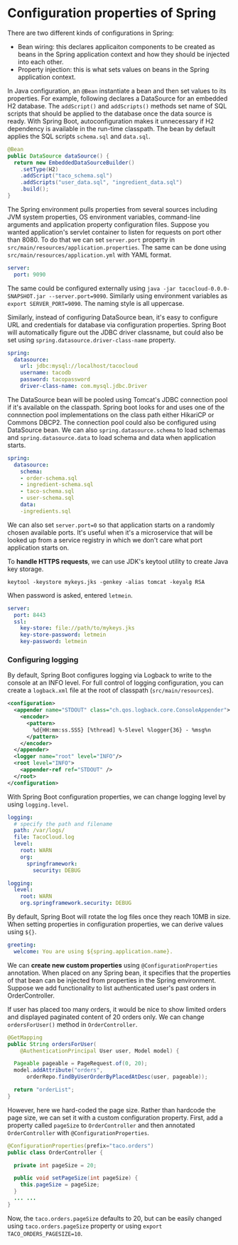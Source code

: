 # Configuration properties of Spring

There are two different kinds of configurations in Spring:
- Bean wiring: this declares applicaiton components to be created as beans in the Spring application context and how they should be injected into each other.
- Property injection: this is what sets values on beans in the Spring application context. 

In Java configuration, an `@Bean` instantiate a bean and then set values to its properties. For example, following declares a DataSource for an embedded H2 database. The `addScript()` and `addScripts()` methods set name of SQL scripts that should be applied to the database once the data source is ready. With Spring Boot, autoconfiguration makes it unnecessary if H2 dependency is available in the run-time classpath. The bean by default applies the SQL scripts `schema.sql` and `data.sql`.

```java
@Bean
public DataSource dataSource() {
  return new EmbeddedDataSourceBuilder()
    .setType(H2)
    .addScript("taco_schema.sql")
    .addScripts("user_data.sql", "ingredient_data.sql")
    .build();
}
```

The Spring environment pulls properties from several sources including JVM system properties, OS environment variables, command-line arguments and application property configuration files. Suppose you wanted application's servlet container to listen for requests on port other than 8080. To do that we can set `server.port` property in `src/main/resources/application.properties`. The same can be done using `src/main/resources/application.yml` with YAML format.

```yml
server:
  port: 9090
```

The same could be configured externally using `java -jar tacocloud-0.0.0-SNAPSHOT.jar --server.port=9090`.
Similarly using environment variables as `export SERVER_PORT=9090`. The naming style is all uppercase.

Similarly, instead of configuring DataSource bean, it's easy to configure URL and credentials for database via configuration properties. Spring Boot will automatically figure out the JDBC driver classname, but could also be set using `spring.datasource.driver-class-name` property.

```yaml
spring:
  datasource:
    url: jdbc:mysql://localhost/tacocloud
    username: tacodb
    password: tacopassword
    driver-class-name: com.mysql.jdbc.Driver
```

The DataSource bean will be pooled using Tomcat's JDBC connection pool if it's available on the classpath. Spring boot looks for and uses one of the connnection pool implementations on the class path either HikariCP or Commons DBCP2. The connection pool could also be configured using DataSource bean. We can also `spring.datasource.schema` to load schemas and `spring.datasource.data` to load schema and data when application starts.

```yaml
spring:
  datasource:
    schema:
    - order-schema.sql
    - ingredient-schema.sql
    - taco-schema.sql
    - user-schema.sql
    data:
    -ingredients.sql
```

We can also set `server.port=0` so that application starts on a randomly chosen available ports. It's useful when it's a microservice that will be looked up from a service registry in which we don't care what port application starts on.

To **handle HTTPS requests**, we can use JDK's keytool utility to create Java key storage.

```shell
keytool -keystore mykeys.jks -genkey -alias tomcat -keyalg RSA
```

When password is asked, entered `letmein`.

```yaml
server:
  port: 8443
  ssl:
    key-store: file://path/to/mykeys.jks
    key-store-password: letmein
    key-password: letmein
```

### Configuring logging

By default, Spring Boot configures logging via Logback to write to the console at an INFO level. For full control of logging configuration, you can create a `logback.xml` file at the root of classpath (`src/main/resources`).

```xml
<configuration>
  <appender name="STDOUT" class="ch.qos.logback.core.ConsoleAppender">
    <encoder>
      <pattern>
        %d{HH:mm:ss.SSS} [%thread] %-5level %logger{36} - %msg%n
      </pattern>
    </encoder>
  </appender>
  <logger name="root" level="INFO"/>
  <root level="INFO">
    <appender-ref ref="STDOUT" />
  </root>
</configuration>
```

With Spring Boot configuration properties, we can change logging level by using `logging.level`.

```yaml
logging:
  # specify the path and filename
  path: /var/logs/
  file: TacoCloud.log
  level:
    root: WARN
    org:
      springframework:
        security: DEBUG
```

```yaml
logging:
  level:
    root: WARN
    org.springframework.security: DEBUG
```

By default, Spring Boot will rotate the log files once they reach 10MB in size.
When setting properties in configuration properties, we can derive values using `${}`.

```yaml
greeting:
  welcome: You are using ${spring.application.name}.
```

We can **create new custom properties** using `@ConfigurationProperties` annotation. When placed on any Spring bean, it specifies that the properties of that bean can be injected from properties in the Spring environment. Suppose we add functionality to list authenticated user's past orders in OrderController.

If user has placed too many orders, it would be nice to show limited orders and displayed paginated content of 20 orders only. We can change `ordersForUser()` method in `OrderController`.

```java
@GetMapping
public String ordersForUser(
    @AuthenticationPrincipal User user, Model model) {

  Pageable pageable = PageRequest.of(0, 20);
  model.addAttribute("orders",
      orderRepo.findByUserOrderByPlacedAtDesc(user, pageable));

  return "orderList";
}
```

However, here we hard-coded the page size. Rather than hardcode the page size, we can set it with a custom configuration property. First, add a property called `pageSize` to `OrderController` and then annotated `OrderController`  with `@ConfigurationProperties`.

```java
@ConfigurationProperties(prefix="taco.orders")
public class OrderController {

  private int pageSize = 20;

  public void setPageSize(int pageSize) {
    this.pageSize = pageSize;
  }
  ... ...
}
```

Now, the `taco.orders.pageSize` defaults to 20, but can be easily changed using `taco.orders.pageSize` property or using `export TACO_ORDERS_PAGESIZE=10`.